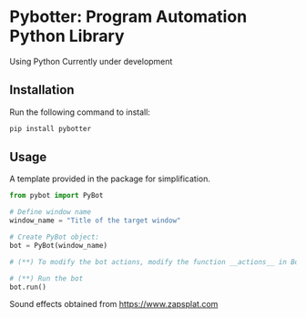 # Pybotter: Program Automation Python Library
Using Python
Currently under development

## Installation
Run the following command to install:

```python
pip install pybotter
```

## Usage

A template provided in the package for simplification.

```python
from pybot import PyBot

# Define window name
window_name = "Title of the target window"

# Create PyBot object:
bot = PyBot(window_name)

# (**) To modify the bot actions, modify the function __actions__ in BotHandler class

# (**) Run the bot
bot.run()
```

Sound effects obtained from https://www.zapsplat.com
